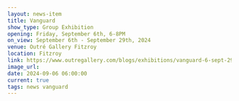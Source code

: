 ```yaml
---
layout: news-item
title: Vanguard
show_type: Group Exhibition
opening: Friday, September 6th, 6-8PM
on_view: September 6th - September 29th, 2024
venue: Outré Gallery Fitzroy
location: Fitzroy
link: https://www.outregallery.com/blogs/exhibitions/vanguard-6-sept-29-sept
image_url:
date: 2024-09-06 06:00:00
current: true
tags: news vanguard
---
```

